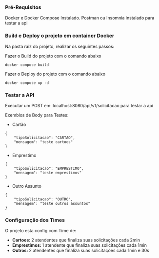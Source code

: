 ### Pré-Requisitos

Docker e Docker Compose Instalado. 
Postman ou Insomnia instalado para testar a api


### Build e Deploy o projeto em container Docker

Na pasta raiz do projeto, realizar os seguintes passos:


Fazer o Build do projeto com o comando abaixo  

```
docker compose build

```



Fazer o Deploy do projeto com o comando abaixo 

```
docker compose up -d

```


### Testar a API

Executar um POST em: localhost:8080/api/v1/solicitacao para testar a api


Exemblos de Body para Testes:


* Cartão

```
{
    "tipoSolicitacao": "CARTAO",
    "mensagem": "teste cartoes"
}

```

* Emprestimo

```
{
    "tipoSolicitacao": "EMPRESTIMO",
    "mensagem": "teste emprestimos"
}

```

* Outro Assunto

```
{
    "tipoSolicitacao": "OUTRO",
    "mensagem": "teste outros assuntos"
}

```

### Configuração dos Times

O projeto esta config com Time de:

- <b> Cartoes: </b> 2 atendentes que finaliza suas solicitações cada 2min
- <b> Emprestimos: </b> 1 atendente  que finaliza suas solicitações cada 1min
- <b> Outros: </b> 2 atendentes  que finaliza suas solicitações cada 1min e 30s

